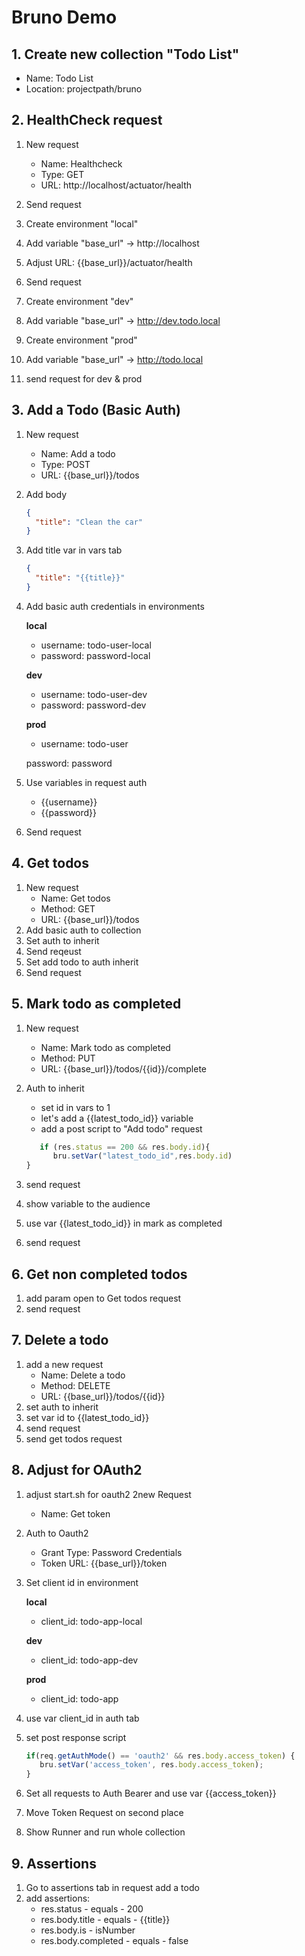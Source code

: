 # Bruno Demo

## 1. Create new collection "Todo List"
- Name: Todo List
- Location: projectpath/bruno

## 2. HealthCheck request

1. New request
   - Name: Healthcheck
   - Type: GET
   - URL: http://localhost/actuator/health

2. Send request
3. Create environment "local"
4. Add variable "base_url" -> http://localhost
5. Adjust URL: {{base_url}}/actuator/health
6. Send request
7. Create environment "dev"
8. Add variable "base_url" -> http://dev.todo.local
9. Create environment "prod"
10. Add variable "base_url" -> http://todo.local
11. send request for dev & prod

## 3. Add a Todo (Basic Auth)

1. New request
   - Name: Add a todo
   - Type: POST
   - URL: {{base_url}}/todos
2. Add body
   ```json
   {
     "title": "Clean the car"
   }
   ```
3. Add title var in vars tab
   ```json
   {
     "title": "{{title}}"
   }
   ```
4. Add basic auth credentials in environments

   **local**
   - username: todo-user-local
   - password: password-local
   
   **dev**
   - username: todo-user-dev
   - password: password-dev
   
   **prod**
   - username: todo-user
   
   password: password
5. Use variables in request auth
   - {{username}}
   - {{password}}
6. Send request

## 4. Get todos

1. New request
   - Name: Get todos
   - Method: GET
   - URL: {{base_url}}/todos
2. Add basic auth to collection
3. Set auth to inherit
4. Send reqeust
5. Set add todo to auth inherit
6. Send request

## 5. Mark todo as completed 

1. New request
   - Name: Mark todo as completed
   - Method: PUT
   - URL: {{base_url}}/todos/{{id}}/complete

2. Auth to inherit
   - set id in vars to 1
   - let's add a {{latest_todo_id}} variable
   - add a post script to "Add todo" request
   ```javascript
      if (res.status == 200 && res.body.id){
         bru.setVar("latest_todo_id",res.body.id)
   }
   ```
3. send request
4. show variable to the audience
5. use var {{latest_todo_id}} in mark as completed
6. send request

## 6. Get non completed todos
1. add param open to Get todos request
2. send request

## 7. Delete a todo
1. add a new request
   - Name: Delete a todo
   - Method: DELETE
   - URL: {{base_url}}/todos/{{id}}
2. set auth to inherit
2. set var id to {{latest_todo_id}}
3. send request
4. send get todos request

## 8. Adjust for OAuth2
1. adjust start.sh for oauth2
2new Request
   - Name: Get token
3. Auth to Oauth2
   - Grant Type: Password Credentials
   - Token URL: {{base_url}}/token
4. Set client id in environment

   **local**
   - client_id: todo-app-local
   
   **dev**
   - client_id: todo-app-dev
   
   **prod**
   - client_id: todo-app
5. use var client_id in auth tab
6. set post response script
   ```javascript
   if(req.getAuthMode() == 'oauth2' && res.body.access_token) {
      bru.setVar('access_token', res.body.access_token);
   }
   ```
7. Set all requests to Auth Bearer and use var {{access_token}}
8. Move Token Request on second place 
9. Show Runner and run whole collection

## 9. Assertions
1. Go to assertions tab in request add a todo
2. add assertions:
   - res.status - equals - 200
   - res.body.title - equals - {{title}}
   - res.body.is - isNumber
   - res.body.completed - equals - false
   
   
   
   
   
   
   




